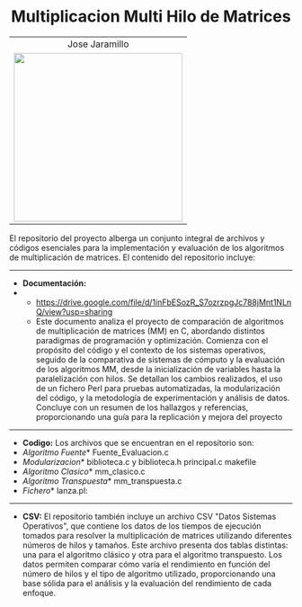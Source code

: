 <h1 align="center">
  Multiplicacion Multi Hilo de Matrices
</h1>
<table align="center">
  <tr>
    <td align="center">Jose Jaramillo</td>
  </tr>
  <tr>
    <td align="center">
      <img src="https://github.com/Intro-CompuMovil/JaveWheels/assets/107308404/6a07817b-70ac-42b7-9f43-2470070f8b10" width="300">
    </td>
  </tr>
</table>
El repositorio del proyecto alberga un conjunto integral de archivos y códigos esenciales para la implementación y evaluación de los algoritmos de multiplicación de matrices. 
El contenido del repositorio incluye:

* ****
* **Documentación:**
* * https://drive.google.com/file/d/1inFbESozR_S7ozrzpgJc788jMnt1NLnQ/view?usp=sharing
  * Este documento analiza el proyecto de comparación de algoritmos de multiplicación de matrices (MM) en C, abordando distintos paradigmas de programación y optimización. Comienza con el propósito del código y el contexto de los sistemas operativos, seguido de la comparativa de sistemas de cómputo y la evaluación de los algoritmos MM, desde la inicialización de variables hasta la paralelización con hilos. Se detallan los cambios realizados, el uso de un fichero Perl para pruebas automatizadas, la modularización del código, y la metodología de experimentación y análisis de datos. Concluye con un resumen de los hallazgos y referencias, proporcionando una guía para la replicación y mejora del proyecto
* ****

* **Codigo:** Los archivos que se encuentran en el repositorio son:
* *Algoritmo Fuente**  Fuente_Evaluacion.c
* *Modularizacion** biblioteca.c y biblioteca.h principal.c makefile
* *Algoritmo Clasico** mm_clasico.c
* *Algoritmo Transpuesta** mm_transpuesta.c
* *Fichero** lanza.pl:
* ****
* **CSV:** El repositorio también incluye un archivo CSV "Datos Sistemas Operativos", que contiene los datos de los tiempos de ejecución tomados para resolver la multiplicación de matrices utilizando diferentes números de hilos y tamaños. Este archivo presenta dos tablas distintas: una para el algoritmo clásico y otra para el algoritmo transpuesto. Los datos permiten comparar cómo varía el rendimiento en función del número de hilos y el tipo de algoritmo utilizado, proporcionando una base sólida para el análisis y la evaluación del rendimiento de cada enfoque.







